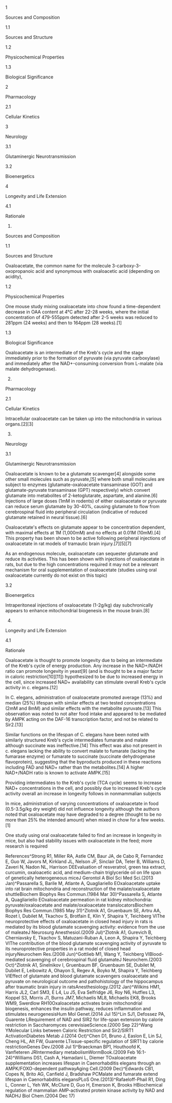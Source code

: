 1

Sources and Composition

1.1

Sources and Structure

1.2

Physicochemical Properties

1.3

Biological Significance

2

Pharmacology

2.1

Cellular Kinetics

3

Neurology

3.1

Glutaminergic Neurotransmission

3.2

Bioenergetics

4

Longevity and Life Extension

4.1

Rationale

1.

Sources and Composition

1.1

Sources and Structure

Oxaloacetate, the common name for the molecule 3\-carboxy\-3\-oxopropanoic acid and synonymous with oxaloacetic acid (depending on acidity),

1.2

Physicochemical Properties

One mouse study mixing oxaloacetate into chow found a time\-dependent decrease in OAA content at 4°C after 22\-28 weeks, where the initial concentration of 479\-555ppm detected after 2\-5 weeks was reduced to 281ppm (24 weeks) and then to 164ppm (28 weeks).\[1]

1.3

Biological Significance

Oxaloacetate is an intermediate of the Kreb's cycle and the stage immediately prior to the formation of pyruvate (via pyruvate carboxylase) and immediately after the NAD\+\-consuming conversion from L\-malate (via malate dehydrogenase).

2.

Pharmacology

2.1

Cellular Kinetics

Intracellular oxaloacetate can be taken up into the mitochondria in various organs.\[2]\[3]

3.

Neurology

3.1

Glutaminergic Neurotransmission

Oxaloacetate is known to be a glutamate scavenger\[4] alongside some other small molecules such as pyruvate,\[5] where both small molecules are subject to enzymes (glutamate\-oxaloacetate transaminase (GOT) and glutamate\-pyruvate transaminase (GPT) respectively) which convert glutamate into metabolites of 2\-ketoglutarate, aspartate, and alanine.\[6] Injections of large doses (1mM in rodents) of either oxaloacetate or pyruvate can reduce serum glutamate by 30\-40%, causing glutamate to flow from cerebrospinal fluid into peripheral circulation (indicative of reduced glutamate retained in neural tissue).\[6]

Oxaloacetate's effects on glutamate appear to be concentration dependent, with maximal effects at 1M (1,000mM) and no effects at 0\.01M (10mM).\[4] This property has been shown to be active following peripheral injections of oxaloacetate in rat models of tramautic brain injury.\[7]\[5]\[7]


As an endogenous molecule, oxaloacetate can sequester glutamate and reduce its activities. This has been shown with injections of oxaloacetate in rats, but due to the high concentrations required it may not be a relevant mechanism for oral supplementation of oxaloacetate (studies using oral oxaloacetate currently do not exist on this topic)


3.2

Bioenergetics

Intraperitoneal injections of oxaloacetate (1\-2g/kg) day subchronically appears to enhance mitochondrial biogenesis in the mouse brain.\[8]

4.

Longevity and Life Extension

4.1

Rationale

Oxaloacetate is thought to promote longevity due to being an intermediate of the Kreb's cycle of energy production. Any increase in the NAD\+/NADH ratio can promote longevity in yeast\[9] (and is thought to be a major factor in caloric restriction\[10]\[11]) hypothesized to be due to increased energy in the cell, since increased NAD\+ availability can stimulate overall Kreb's cycle activity in c. elegans.\[12]

In C. elegans, administration of oxaloacetate promoted average (13%) and median (25%) lifespan with similar effects at two tested concentrations (2mM and 8mM) and similar effects with the metabolite pyruvate.\[13] This observation was noted to not alter food intake and appeared to be mediated by AMPK acting on the DAF\-16 transcription factor, and not be related to Sir2\.\[13] 

Similar functions on the lifespan of C. elegans have been noted with similarly structured Kreb's cycle intermediates fumarate and malate although succinate was ineffective.\[14] This effect was also not present in c. elegans lacking the ability to convert malate to fumarate (lacking the fumarase enzyme) or fumarate to succinate (succinate dehydrogenase flavoprotein), suggesting that the byproducts produced in these reactions including FAD and NAD\+ rather than the metabolites.\[14] A higher NAD\+/NADH ratio is known to activate AMPK.\[15]


Providing intermediates to the Kreb's cycle (TCA cycle) seems to increase NAD\+ concentrations in the cell, and possibly due to increased Kreb's cycle activity overall an increase in longevity follows in nonmammalian subjects


In mice, administration of varying concentrations of oxaloacetate in food (0\.5\-3\.5g/kg dry weight) did not influence longevity although the authors noted that oxaloacetate may have degraded to a degree (thought to be no more than 25% the intended amount) when mixed in chow for a few weeks.\[1]


One study using oral oxaloacetate failed to find an increase in longevity in mice, but also had stability issues with oxaloacetate in the feed; more research is required


References^Strong R1, Miller RA, Astle CM, Baur JA, de Cabo R, Fernandez E, Guo W, Javors M, Kirkland JL, Nelson JF, Sinclair DA, Teter B, Williams D, Zaveri N, Nadon NL, Harrison DEEvaluation of resveratrol, green tea extract, curcumin, oxaloacetic acid, and medium\-chain triglyceride oil on life span of genetically heterogeneous miceJ Gerontol A Biol Sci Med Sci.(2013 Jan)^Passarella S, Barile M, Atlante A, Quagliariello EOxaloacetate uptake into rat brain mitochondria and reconstruction of the malate/oxaloacetate shuttleBiochem Biophys Res Commun.(1984 Mar 30)^Passarella S, Atlante A, Quagliariello EOxaloacetate permeation in rat kidney mitochondria: pyruvate/oxaloacetate and malate/oxaloacetate translocatorsBiochem Biophys Res Commun.(1985 May 31)^Zlotnik A1, Gruenbaum SE, Artru AA, Rozet I, Dubilet M, Tkachov S, Brotfain E, Klin Y, Shapira Y, Teichberg VIThe neuroprotective effects of oxaloacetate in closed head injury in rats is mediated by its blood glutamate scavenging activity: evidence from the use of maleateJ Neurosurg Anesthesiol.(2009 Jul)^Zlotnik A1, Gurevich B, Cherniavsky E, Tkachov S, Matuzani\-Ruban A, Leon A, Shapira Y, Teichberg VIThe contribution of the blood glutamate scavenging activity of pyruvate to its neuroprotective properties in a rat model of closed head injuryNeurochem Res.(2008 Jun)^Gottlieb M1, Wang Y, Teichberg VIBlood\-mediated scavenging of cerebrospinal fluid glutamateJ Neurochem.(2003 Oct)^Zlotnik A1, Sinelnikov I, Gruenbaum BF, Gruenbaum SE, Dubilet M, Dubilet E, Leibowitz A, Ohayon S, Regev A, Boyko M, Shapira Y, Teichberg VIEffect of glutamate and blood glutamate scavengers oxaloacetate and pyruvate on neurological outcome and pathohistology of the hippocampus after traumatic brain injury in ratsAnesthesiology.(2012 Jan)^Wilkins HM1, Harris JL2, Carl SM3, E L4, Lu J5, Eva Selfridge J6, Roy N6, Hutfles L3, Koppel S3, Morris J1, Burns JM7, Michaelis ML8, Michaelis EK8, Brooks WM9, Swerdlow RH10Oxaloacetate activates brain mitochondrial biogenesis, enhances the insulin pathway, reduces inflammation and stimulates neurogenesisHum Mol Genet.(2014 Jul 15)^Lin SJ1, Defossez PA, Guarente LRequirement of NAD and SIR2 for life\-span extension by calorie restriction in Saccharomyces cerevisiaeScience.(2000 Sep 22)^Wang YMolecular Links between Caloric Restriction and Sir2/SIRT1 ActivationDiabetes Metab J.(2014 Oct)^Chen D1, Bruno J, Easlon E, Lin SJ, Cheng HL, Alt FW, Guarente LTissue\-specific regulation of SIRT1 by calorie restrictionGenes Dev.(2008 Jul 1)^Braeckman BP1, Houthoofd K, Vanfleteren JRIntermediary metabolismWormBook.(2009 Feb 16:1\-24)^Williams DS1, Cash A, Hamadani L, Diemer TOxaloacetate supplementation increases lifespan in Caenorhabditis elegans through an AMPK/FOXO\-dependent pathwayAging Cell.(2009 Dec)^Edwards CB1, Copes N, Brito AG, Canfield J, Bradshaw PCMalate and fumarate extend lifespan in Caenorhabditis elegansPLoS One.(2013)^Rafaeloff\-Phail R1, Ding L, Conner L, Yeh WK, McClure D, Guo H, Emerson K, Brooks HBiochemical regulation of mammalian AMP\-activated protein kinase activity by NAD and NADHJ Biol Chem.(2004 Dec 17)